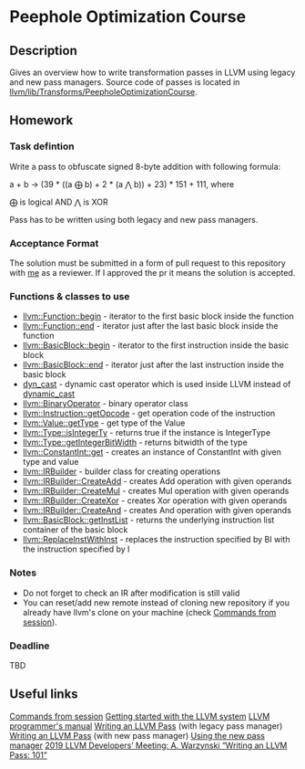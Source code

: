 # Peephole Optimization Course

## Description

Gives an overview how to write transformation passes in LLVM using legacy and new pass managers. Source code of passes is located in [llvm/lib/Transforms/PeepholeOptimizationCourse](https://github.com/ggladilov/llvm-project/tree/peephole-optimization-course/llvm/lib/Transforms/PeepholeOptimizationCourse).

## Homework

### Task defintion

Write a pass to obfuscate signed 8-byte addition with following formula:

a + b -> (39 * ((a $\bigoplus$ b) + 2 * (a $\bigwedge$ b)) + 23) * 151 + 111, where

$\bigoplus$ is logical AND
$\bigwedge$ is XOR

Pass has to be written using both legacy and new pass managers.

### Acceptance Format

The solution must be submitted in a form of pull request to this repository with [me](https://github.com/ggladilov) as a reviewer. If I approved the pr it means the solution is accepted.

### Functions & classes to use

* [llvm::Function::begin](https://llvm.org/doxygen/classllvm_1_1Function.html#a88a5e60837674780a9d812d661897ac5) - iterator to the first basic block inside the function
* [llvm::Function::end](https://llvm.org/doxygen/classllvm_1_1Function.html#ae4ca2261b8b901e415fda7feac5051ea) - iterator just after the last basic block inside the function
* [llvm::BasicBlock::begin](https://llvm.org/doxygen/classllvm_1_1BasicBlock.html#a0ed5f3ab3c2e4196ee0cffffa080c062) - iterator to the first instruction inside the basic block
* [llvm::BasicBlock::end](https://llvm.org/doxygen/classllvm_1_1BasicBlock.html#a0b4e7bee9b8575cc7db73329f1a561bd) - iterator just after the last instruction inside the basic block
* [dyn_cast](https://llvm.org/docs/ProgrammersManual.html#the-isa-cast-and-dyn-cast-templates) - dynamic cast operator which is used inside LLVM instead of [dynamic_cast](https://en.cppreference.com/w/cpp/language/dynamic_cast)
* [llvm::BinaryOperator](https://llvm.org/doxygen/classllvm_1_1BinaryOperator.html) - binary operator class
* [llvm::Instruction::getOpcode](https://llvm.org/doxygen/classllvm_1_1Instruction.html#ab4e05d690df389b8b1477c90387b575f) - get operation code of the instruction
* [llvm::Value::getType](https://llvm.org/doxygen/Value_8h_source.html#l00255) - get type of the Value
* [llvm::Type::isIntegerTy](https://llvm.org/doxygen/classllvm_1_1Type.html#ac6d28a9b11139182134a9618028a0d07) - returns true if the instance is IntegerType
* [llvm::Type::getIntegerBitWidth](https://llvm.org/doxygen/classllvm_1_1Type.html#a13e877ef779ba7a0688081079f4f9b03) - returns bitwidth of the type
* [llvm::ConstantInt::get](https://llvm.org/doxygen/Constants_8cpp_source.html#l00919) - creates an instance of ConstantInt with given type and value
* [llvm::IRBuilder](https://llvm.org/doxygen/classllvm_1_1IRBuilder.html) - builder class for creating operations
* [llvm::IRBuilder::CreateAdd](https://llvm.org/doxygen/IRBuilder_8h_source.html#l01201) - creates Add operation with given operands
* [llvm::IRBuilder::CreateMul](https://llvm.org/doxygen/classllvm_1_1IRBuilderBase.html#a4d748f0a6d8a5086dbf568d39c03b674) - creates Mul operation with given operands
* [llvm::IRBuilder::CreateXor](https://llvm.org/doxygen/classllvm_1_1IRBuilderBase.html#a84652ca512637318e6729c659cf4541d) - creates Xor operation with given operands
* [llvm::IRBuilder::CreateAnd](https://llvm.org/doxygen/IRBuilder_8h_source.html#l01350) - creates And operation with given operands
* [llvm::BasicBlock::getInstList](https://llvm.org/doxygen/classllvm_1_1BasicBlock.html#a76099f3fde625e6e75431b6afd7081ce) - returns the underlying instruction list container of the basic block
* [llvm::ReplaceInstWithInst](https://llvm.org/doxygen/namespacellvm.html#aa6aa39b86007ee97f50248d2fb1b7220) - replaces the instruction specified by BI with the instruction specified by I

### Notes

* Do not forget to check an IR after modification is still valid
* You can reset/add new remote instead of cloning new repository if you already have llvm's clone on your machine (check [Commands from session](https://github.com/ggladilov/llvm-project/blob/peephole-optimization-course/llvm/lib/Transforms/PeepholeOptimizationCourse/commands.txt)).

### Deadline

TBD

## Useful links

[Commands from session](https://github.com/ggladilov/llvm-project/blob/peephole-optimization-course/llvm/lib/Transforms/PeepholeOptimizationCourse/commands.txt)
[Getting started with the LLVM system](https://llvm.org/docs/GettingStarted.html)
[LLVM programmer's manual](https://llvm.org/docs/ProgrammersManual.html)
[Writing an LLVM Pass](https://llvm.org/docs/WritingAnLLVMPass.html) (with legacy pass manager)
[Writing an LLVM Pass](https://llvm.org/docs/WritingAnLLVMNewPMPass.html) (with new pass manager)
[Using the new pass manager](https://llvm.org/docs/NewPassManager.html)
[2019 LLVM Developers’ Meeting: A. Warzynski “Writing an LLVM Pass: 101”](https://www.youtube.com/watch?v=ar7cJl2aBuU)

